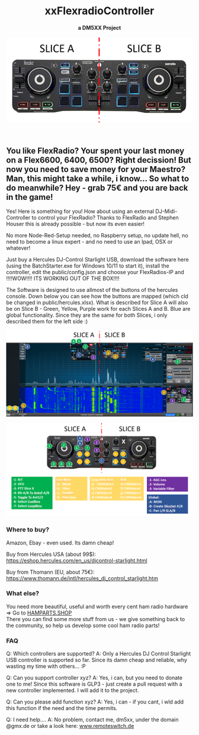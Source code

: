 <h1 align="center">xxFlexradioController</h1>
<h4 align="center"> a DM5XX Project </h4>

![](public/xxHercules.PNG)

<p align="center">
<br>
<h2>You like FlexRadio? Your spent your last money on a Flex6600, 6400, 6500? Right decission! But now you need to save money for your Maestro? Man, this might take a while, i know... So what to do meanwhile? Hey - grab 75€ and you are back in the game!<br></h2>
</p>

<p>
Yes! Here is something for you! How about using an external DJ-Midi-Controller to control your FlexRadio? Thanks to FlexRadio and Stephen Houser this is already possible - but now its even easier!
<p>No more Node-Red-Setup needed, no Raspberry setup, no update hell, no need to become a linux expert - and no need to use an Ipad, OSX or whatever!
</p>
<p>
Just buy a Hercules DJ-Control Starlight USB, download the software here (using the BatchStarter.exe for Windows 10/11 to start it), install the controller, edit the public/config.json and choose your FlexRadios-IP and !!!!WOW!!!! ITS WORKING OUT OF THE BOX!!!!
</p>
<p>
  The Software is designed to use allmost of the buttons of the hercules console. Down below you can see how the buttons are mapped (which cld be changed in public/hercules.xlsx). What is described for Slice A will also be on Slice B - Green, Yellow, Purple work for each Slices A and B. Blue are global functionality. Since they are the same for both Slices, i only described them for the left side :)
</p>

![](public/overview.PNG)

![](public/menu.PNG)

### Where to buy?
Amazon, Ebay - even used. Its damn cheap!

Buy from Hercules USA (about 99$):
https://eshop.hercules.com/en_us/djcontrol-starlight.html

Buy from Thomann (EU, about 75€):
https://www.thomann.de/intl/hercules_dj_control_starlight.htm

### What else?
You need more beautiful, useful and worth every cent ham radio hardware => Go to <a href="http://hamparts.shop" target=_blank>HAMPARTS.SHOP</a></br>
There you can find some more stuff from us - we give something back to the community, so help us develop some cool ham radio parts!

### FAQ
Q: Which controllers are supported?
A: Only a Hercules DJ Control Starlight USB controller is supported so far. Since its damn cheap and reliable, why wasting my time with others... :P

Q: Can you support controller xyz?
A: Yes, i can, but you need to donate one to me! Since this software is GLP3 - just create a pull request with a new controller implemented. I will add it to the project.

Q: Can you please add function xyz?
A: Yes, i can - if you cant, i wld add this function if the need and the time permits. 

Q: I need help....
A: No problem, contact me, dm5xx, under the domain @gmx.de or take a look here: <a href="http://www.remoteswitch.de" target=_blank>www.remoteswitch.de</a>
